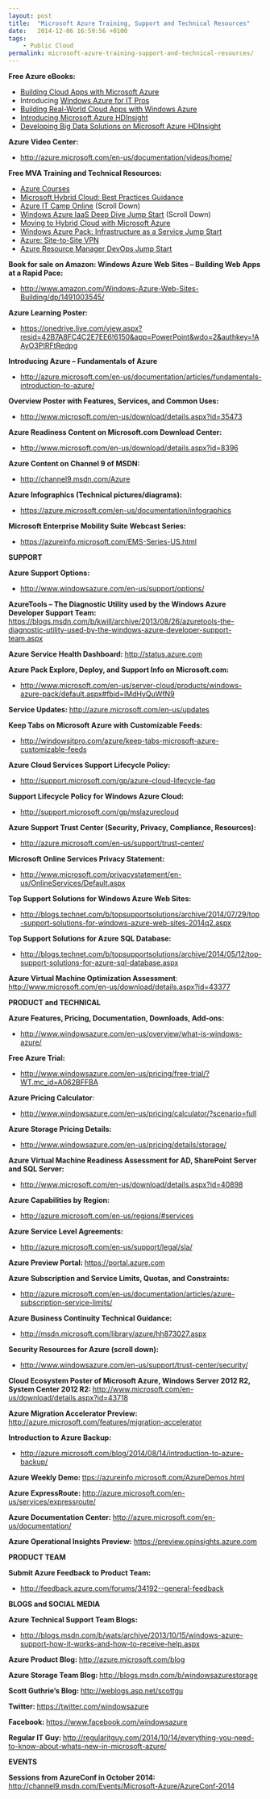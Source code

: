 ```yaml
---
layout: post
title:  "Microsoft Azure Training, Support and Technical Resources"
date:   2014-12-06 16:59:56 +0100
tags:
    - Public Cloud
permalink: microsoft-azure-training-support-and-technical-resources/
---
```

<b>Free </b><b>Azure eBooks:</b>
<ul>
	<li><a href="http://blogs.msdn.com/b/microsoft_press/archive/2014/07/23/free-ebook-building-cloud-apps-with-microsoft-azure.aspx">Building Cloud Apps with Microsoft Azure</a></li>
	<li>Introducing <a href="http://blogs.technet.com/b/uktechnet/archive/2013/10/03/windows-azure-for-it-professionals.aspx">Windows Azure for IT Pros</a></li>
	<li><a href="http://blogs.msdn.com/b/webdev/archive/2014/01/14/announcing-e-book-version-of-scott-guthrie-s-building-real-world-cloud-apps-with-windows-azure.aspx">Building Real-World Cloud Apps with Windows Azure</a></li>
	<li><a href="http://blogs.msdn.com/b/microsoft_press/archive/2014/05/27/free-ebook-introducing-microsoft-azure-hdinsight.aspx">Introducing Microsoft Azure </a><a href="http://blogs.msdn.com/b/microsoft_press/archive/2014/05/27/free-ebook-introducing-microsoft-azure-hdinsight.aspx">HDInsight</a></li>
	<li><a href="http://www.microsoft.com/en-us/download/details.aspx?id=43644">Developing Big Data Solutions on Microsoft Azure HDInsight</a></li>
</ul>
<b>Azure </b><b>Video Center:</b>
<ul>
	<li><a href="http://azure.microsoft.com/en-us/documentation/videos/home/">http://azure.microsoft.com/en-us/documentation/videos/home/</a></li>
</ul>
<b>Free </b><b>MVA Training and Technical Resources:</b>
<ul>
	<li><a href="http://www.microsoftvirtualacademy.com/product-training/windows-azure">Azure Courses</a></li>
	<li><a href="http://www.microsoftvirtualacademy.com/training-courses/the-microsoft-hybrid-cloud-best-practices-guidance">Microsoft </a><a href="http://www.microsoftvirtualacademy.com/training-courses/the-microsoft-hybrid-cloud-best-practices-guidance">Hybrid Cloud: Best Practices Guidance</a></li>
	<li><a href="http://www.technetevents.com/azureitcamponline/">Azure </a><a href="http://www.technetevents.com/azureitcamponline/">IT Camp Online</a> (Scroll Down)</li>
	<li><a href="http://www.microsoftvirtualacademy.com/Live-Training-Events">Windows Azure IaaS Deep Dive Jump Start</a> (Scroll Down)</li>
	<li><a href="http://www.microsoftvirtualacademy.com/training-courses/moving-to-hybrid-cloud-with-microsoft-azure">Moving to Hybrid Cloud with Microsoft Azure</a></li>
	<li><a href="http://www.microsoftvirtualacademy.com/training-courses/windows-azure-pack-infrastructure-as-a-service-jump-start">Windows Azure Pack: Infrastructure as a Service Jump Start</a></li>
	<li><a href="http://www.microsoftvirtualacademy.com/training-courses/microsoft-azure-site-to-site-vpn">Azure: Site-to-Site VPN</a></li>
	<li><a href="http://www.microsoftvirtualacademy.com/training-courses/azure-resource-manager-devops-jump-start?CR_CC=200503356&amp;loc=zOTlocz&amp;prod=zWAz&amp;tech=zCLz&amp;prog=zMVAz&amp;type=zTRz&amp;media=zWCz&amp;country=zUSz">Azure Resource Manager DevOps Jump Start</a></li>
</ul>
<b>Book </b><b>for sale on Amazon: Windows Azure Web Sites – Building Web Apps at a Rapid Pace:</b>
<ul>
	<li><a href="http://www.amazon.com/Windows-Azure-Web-Sites-Building/dp/1491003545/">http://www.amazon.com/Windows-Azure-Web-Sites-Building/dp/1491003545/</a></li>
</ul>
<b>Azure </b><b>Learning Poster:</b>
<ul>
	<li><a href="https://onedrive.live.com/view.aspx?resid=42B7A8FC4C2E7EE6!6150&amp;app=PowerPoint&amp;wdo=2&amp;authkey=!AAyO3PIRFtRedpg">https://onedrive.live.com/view.aspx?resid=42B7A8FC4C2E7EE6!6150&amp;app=PowerPoint&amp;wdo=2&amp;authkey=!AAyO3PIRFtRedpg</a></li>
</ul>
<b>Introducing </b><b>Azure – Fundamentals of Azure</b>
<ul>
	<li><a href="http://azure.microsoft.com/en-us/documentation/articles/fundamentals-introduction-to-azure/">http://azure.microsoft.com/en-us/documentation/articles/fundamentals-introduction-to-azure/</a></li>
</ul>
<b>Overview Poster with Features, Services, and Common Uses:</b>
<ul>
	<li><a href="http://www.microsoft.com/en-us/download/details.aspx?id=35473">http://www.microsoft.com/en-us/download/details.aspx?id=35473</a></li>
</ul>
<b>Azure Readiness Content on </b><b>Microsoft.com Download Center:</b>
<ul>
	<li><a href="http://www.microsoft.com/en-us/download/details.aspx?id=8396">http://www.microsoft.com/en-us/download/details.aspx?id=8396</a></li>
</ul>
<b>Azure Content on Channel 9 of MSDN:</b>
<ul>
	<li><a href="http://channel9.msdn.com/Azure">http://</a><a href="http://channel9.msdn.com/Azure">channel9.msdn.com/Azure</a></li>
</ul>
<b>Azure Infographics (Technical pictures/diagrams):</b>
<ul>
	<li><a href="https://azure.microsoft.com/en-us/documentation/infographics">https://</a><a href="https://azure.microsoft.com/en-us/documentation/infographics">azure.microsoft.com/en-us/documentation/infographics</a></li>
</ul>
<b>Microsoft Enterprise Mobility Suite </b><b>Webcast </b><b>Series:</b>
<ul>
	<li><a href="https://azureinfo.microsoft.com/EMS-Series-US.html">https</a><a href="https://azureinfo.microsoft.com/EMS-Series-US.html">://azureinfo.microsoft.com/EMS-Series-US.html</a></li>
</ul>
<b>SUPPORT</b>

<b>Azure Support Options:</b>
<ul>
	<li><a href="http://www.windowsazure.com/en-us/support/options/">http</a><a href="http://www.windowsazure.com/en-us/support/options/">://www.windowsazure.com/en-us/support/options/</a></li>
</ul>
<b>AzureTools </b><b>– The Diagnostic Utility used by the Windows </b><b>Azure </b><b>Developer Support Team: </b><a href="https://blogs.msdn.com/b/kwill/archive/2013/08/26/azuretools-the-diagnostic-utility-used-by-the-windows-azure-developer-support-team.aspx">https://</a><a href="https://blogs.msdn.com/b/kwill/archive/2013/08/26/azuretools-the-diagnostic-utility-used-by-the-windows-azure-developer-support-team.aspx">blogs.msdn.com/b/kwill/archive/2013/08/26/azuretools-the-diagnostic-utility-used-by-the-windows-azure-developer-support-team.aspx</a>

<b>Azure </b><b>Service Health </b><b>Dashboard: </b><a href="http://status.azure.com/">http</a><a href="http://status.azure.com/">://status.azure.com</a>

<b>Azure Pack Explore, Deploy, and Support Info on Microsoft.com:</b>
<ul>
	<li><a href="http://www.microsoft.com/en-us/server-cloud/products/windows-azure-pack/default.aspx">http://</a><a href="http://www.microsoft.com/en-us/server-cloud/products/windows-azure-pack/default.aspx">www.microsoft.com/en-us/server-cloud/products/windows-azure-pack/default.aspx#fbid=lMdHyQuWfN9</a></li>
</ul>
<b>Service Updates: </b><a href="http://azure.microsoft.com/en-us/updates/">http</a><a href="http://azure.microsoft.com/en-us/updates/">://</a><a href="http://azure.microsoft.com/en-us/updates/">azure.microsoft.com/en-us/updates</a>

<b>Keep </b><b>Tabs on Microsoft Azure with Customizable Feeds:</b>
<ul>
	<li><a href="http://windowsitpro.com/azure/keep-tabs-microsoft-azure-customizable-feeds">http://windowsitpro.com/azure/keep-tabs-microsoft-azure-customizable-feeds</a></li>
</ul>
<b>Azure </b><b>Cloud Services Support Lifecycle Policy:</b>
<ul>
	<li><a href="http://support.microsoft.com/gp/azure-cloud-lifecycle-faq">http://support.microsoft.com/gp/azure-cloud-lifecycle-faq</a></li>
</ul>
<b>Support Lifecycle Policy for Windows Azure Cloud:</b>
<ul>
	<li><a href="http://support.microsoft.com/gp/mslazurecloud">http://</a><a href="http://support.microsoft.com/gp/mslazurecloud">support.microsoft.com/gp/mslazurecloud</a></li>
</ul>
<b>Azure Support </b><b>Trust </b><b>Center (Security, Privacy, Compliance, Resources):</b>
<ul>
	<li><a href="http://azure.microsoft.com/en-us/support/trust-center/">http://azure.microsoft.com/en-us/support/trust-center/</a></li>
</ul>
<b>Microsoft </b><b>Online Services Privacy Statement:</b>
<ul>
	<li><a href="http://www.microsoft.com/privacystatement/en-us/OnlineServices/Default.aspx">http</a><a href="http://www.microsoft.com/privacystatement/en-us/OnlineServices/Default.aspx">://</a><a href="http://www.microsoft.com/privacystatement/en-us/OnlineServices/Default.aspx">www.microsoft.com/privacystatement/en-us/OnlineServices/Default.aspx</a></li>
</ul>
<b>Top Support Solutions for Windows Azure Web Sites:</b>
<ul>
	<li><a href="http://blogs.technet.com/b/topsupportsolutions/archive/2014/07/29/top-support-solutions-for-windows-azure-web-sites-2014q2.aspx">http://</a><a href="http://blogs.technet.com/b/topsupportsolutions/archive/2014/07/29/top-support-solutions-for-windows-azure-web-sites-2014q2.aspx">blogs.technet.com/b/topsupportsolutions/archive/2014/07/29/top-support-solutions-for-windows-azure-web-sites-2014q2.aspx</a></li>
</ul>
<b>Top </b><b>Support Solutions for </b><b>Azure SQL Database:</b>
<ul>
	<li><a href="http://blogs.technet.com/b/topsupportsolutions/archive/2014/05/12/top-support-solutions-for-azure-sql-database.aspx">http://</a><a href="http://blogs.technet.com/b/topsupportsolutions/archive/2014/05/12/top-support-solutions-for-azure-sql-database.aspx">blogs.technet.com/b/topsupportsolutions/archive/2014/05/12/top-support-solutions-for-azure-sql-database.aspx</a></li>
</ul>
<b>Azure </b><b>Virtual Machine Optimization Assessment</b>: <a href="http://www.microsoft.com/en-us/download/details.aspx?id=43377">http://</a><a href="http://www.microsoft.com/en-us/download/details.aspx?id=43377">www.microsoft.com/en-us/download/details.aspx?id=43377</a>

<b>PRODUCT </b><b>and TECHNICAL</b>

<b>Azure Features, Pricing, Documentation, Downloads, Add-ons:</b>
<ul>
	<li><a href="http://www.windowsazure.com/en-us/overview/what-is-windows-azure/">http://www.windowsazure.com/en-us/overview/what-is-windows-azure/</a></li>
</ul>
<b>Free </b><b>Azure Trial:</b>
<ul>
	<li><a href="http://www.windowsazure.com/en-us/pricing/free-trial/?WT.mc_id=A062BFFBA">http://www.windowsazure.com/en-us/pricing/free-trial/?WT.mc_id=A062BFFBA</a></li>
</ul>
<b>Azure </b><b>Pricing Calculator</b>:
<ul>
	<li><a href="http://www.windowsazure.com/en-us/pricing/calculator/?scenario=full">http://www.windowsazure.com/en-us/pricing/calculator/?scenario=full</a></li>
</ul>
<b>Azure </b><b>Storage Pricing Details: </b>
<ul>
	<li><a href="http://www.windowsazure.com/en-us/pricing/details/storage/">http://www.windowsazure.com/en-us/pricing/details/storage/</a></li>
</ul>
<b>Azure </b><b>Virtual Machine Readiness Assessment for AD, SharePoint Server and SQL Server:</b>
<ul>
	<li><a href="http://www.microsoft.com/en-us/download/details.aspx?id=40898">http://www.microsoft.com/en-us/download/details.aspx?id=40898</a></li>
</ul>
<b>Azure </b><b>Capabilities by Region:</b>
<ul>
	<li><a href="http://azure.microsoft.com/en-us/regions/">http://azure.microsoft.com/en-us/regions/#services</a></li>
</ul>
<b>Azure </b><b>Service Level Agreements:</b>
<ul>
	<li><a href="http://azure.microsoft.com/en-us/support/legal/sla/">http://azure.microsoft.com/en-us/support/legal/sla/</a></li>
</ul>
<b>Azure </b><b>Preview </b><b>Portal: </b><a href="https://portal.azure.com/">https</a><a href="https://portal.azure.com/">://portal.azure.com</a>

<b>Azure </b><b>Subscription and Service Limits, Quotas, and Constraints:</b>
<ul>
	<li><a href="http://azure.microsoft.com/en-us/documentation/articles/azure-subscription-service-limits/">http://azure.microsoft.com/en-us/documentation/articles/azure-subscription-service-limits/</a></li>
</ul>
<b>Azure </b><b>Business Continuity Technical Guidance:</b>
<ul>
	<li><a href="http://msdn.microsoft.com/library/azure/hh873027.aspx">http://msdn.microsoft.com/library/azure/hh873027.aspx</a></li>
</ul>
<b>Security </b><b>Resources for Azure (scroll down):</b>
<ul>
	<li><a href="http://www.windowsazure.com/en-us/support/trust-center/security/">http://www.windowsazure.com/en-us/support/trust-center/security</a><a href="http://www.windowsazure.com/en-us/support/trust-center/security/">/</a></li>
</ul>
<b>Cloud Ecosystem Poster of Microsoft Azure, </b><b>Windows Server 2012 R2, System Center 2012 R2: </b><a href="http://www.microsoft.com/en-us/download/details.aspx?id=43718">http://</a><a href="http://www.microsoft.com/en-us/download/details.aspx?id=43718">www.microsoft.com/en-us/download/details.aspx?id=43718</a>

<b>Azure </b><b>Migration </b><b>Accelerator Preview: </b><a href="http://azure.microsoft.com/features/migration-accelerator">http://</a><a href="http://azure.microsoft.com/features/migration-accelerator">azure.microsoft.com/features/migration-accelerator</a>

<b>Introduction to Azure Backup:</b>
<ul>
	<li><a href="http://azure.microsoft.com/blog/2014/08/14/introduction-to-azure-backup/">http://</a><a href="http://azure.microsoft.com/blog/2014/08/14/introduction-to-azure-backup/">azure.microsoft.com/blog/2014/08/14/introduction-to-azure-backup/</a></li>
</ul>
<b>Azure </b><b>Weekly Demo: </b><a href="https://azureinfo.microsoft.com/AzureDemos.html">ttps://</a><a href="https://azureinfo.microsoft.com/AzureDemos.html">azureinfo.microsoft.com/AzureDemos.html</a>

<b>Azure ExpressRoute</b><b>: </b><a href="http://azure.microsoft.com/en-us/services/expressroute/">http://azure.microsoft.com/en-us/services/expressroute</a><a href="http://azure.microsoft.com/en-us/services/expressroute/">/</a>

<b>Azure Documentation Center: </b><a href="http://azure.microsoft.com/en-us/documentation/">http://azure.microsoft.com/en-us/documentation</a><a href="http://azure.microsoft.com/en-us/documentation/">/</a>

<b>Azure Operational </b><b>Insights Preview:</b> <a href="https://preview.opinsights.azure.com/">https://</a><a href="https://preview.opinsights.azure.com/">preview.opinsights.azure.com</a>

<b>PRODUCT TEAM</b>

<b>Submit Azure Feedback to Product Team:</b>
<ul>
	<li><a href="http://feedback.azure.com/forums/34192--general-feedback">http://feedback.azure.com/forums/34192--</a><a href="http://feedback.azure.com/forums/34192--general-feedback">general-feedback</a></li>
</ul>
<b>BLOGS and SOCIAL MEDIA</b>

<b>Azure Technical Support Team Blogs: </b>
<ul>
	<li><a href="http://blogs.msdn.com/b/wats/archive/2013/10/15/windows-azure-support-how-it-works-and-how-to-receive-help.aspx">http://</a><a href="http://blogs.msdn.com/b/wats/archive/2013/10/15/windows-azure-support-how-it-works-and-how-to-receive-help.aspx">blogs.msdn.com/b/wats/archive/2013/10/15/windows-azure-support-how-it-works-and-how-to-receive-help.aspx</a></li>
</ul>
<b>Azure Product Blog: </b><a href="http://azure.microsoft.com/blog/">http</a><a href="http://azure.microsoft.com/blog/">://</a><a href="http://azure.microsoft.com/blog/">azure.microsoft.com/blog</a>

<b>Azure Storage Team Blog: </b><a href="http://blogs.msdn.com/b/windowsazurestorage/">http</a><a href="http://blogs.msdn.com/b/windowsazurestorage/">://</a><a href="http://blogs.msdn.com/b/windowsazurestorage/">blogs.msdn.com/b/windowsazurestorage</a>

<b>Scott Guthrie’s </b><b>Blog: </b><a href="http://weblogs.asp.net/scottgu">http://</a><a href="http://weblogs.asp.net/scottgu">weblogs.asp.net/scottgu</a>

<b>Twitter: </b><a href="https://twitter.com/windowsazure">https</a><a href="https://twitter.com/windowsazure">://</a><a href="https://twitter.com/windowsazure">twitter.com/windowsazure</a>

<b>Facebook: </b><a href="https://www.facebook.com/windowsazure">https://</a><a href="https://www.facebook.com/windowsazure">www.facebook.com/windowsazure</a>

<b>Regular </b><b>IT Guy: </b><a href="http://regularitguy.com/2014/10/14/everything-you-need-to-know-about-whats-new-in-microsoft-azure/">http://regularitguy.com/2014/10/14/everything-you-need-to-know-about-whats-new-in-microsoft-azure</a><a href="http://regularitguy.com/2014/10/14/everything-you-need-to-know-about-whats-new-in-microsoft-azure/">/</a>

<b>EVENTS</b>

<b>Sessions from AzureConf in October 2014</b><b>: </b><a href="http://channel9.msdn.com/Events/Microsoft-Azure/AzureConf-2014">http://</a><a href="http://channel9.msdn.com/Events/Microsoft-Azure/AzureConf-2014">channel9.msdn.com/Events/Microsoft-Azure/AzureConf-2014</a>

